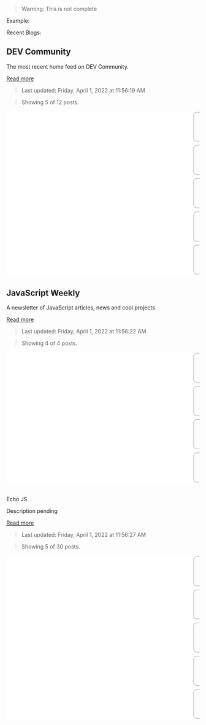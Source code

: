 > Warning: This is not complete

Example:

Recent Blogs:

<!-- blog-post-list:start -->
## DEV Community

The most recent home feed on DEV Community.

[Read more](https://dev.to)
> Last updated: Friday, April 1, 2022 at 11:56:19 AM

> Showing 5 of 12 posts.

[![Building and distributing a command line tool in Golang](https://raw.githubusercontent.com/ErrorGamer2000/github-readme-blog-post-action/main/generated_files/DEV_Community/Building_and_distributing_a_command_line_tool_in_Golang.svg)](https://dev.to/mauriciolinhares/building-and-distributing-a-command-line-tool-in-golang-go0)
[![Responsive SEO Agency Website using HTML CSS JavaScript](https://raw.githubusercontent.com/ErrorGamer2000/github-readme-blog-post-action/main/generated_files/DEV_Community/Responsive_SEO_Agency_Website_using_HTML_CSS_JavaScript.svg)](https://dev.to/codewithsadee/responsive-seo-agency-website-using-html-css-javascript-2fme)
[![React NodeJS Soft Dashboard - Open-Source Full-Stack Starter](https://raw.githubusercontent.com/ErrorGamer2000/github-readme-blog-post-action/main/generated_files/DEV_Community/React_NodeJS_Soft_Dashboard_-_Open-Source_Full-Stack_Starter.svg)](https://dev.to/sm0ke/react-nodejs-soft-dashboard-open-source-full-stack-starter-4bfb)
[![wallet.dat](https://raw.githubusercontent.com/ErrorGamer2000/github-readme-blog-post-action/main/generated_files/DEV_Community/wallet.dat.svg)](https://dev.to/marstriyana/walletdat-4elj)
[![Getting started with Loki and AKS](https://raw.githubusercontent.com/ErrorGamer2000/github-readme-blog-post-action/main/generated_files/DEV_Community/Getting_started_with_Loki_and_AKS.svg)](https://dev.to/lastcoolnameleft/getting-started-with-loki-and-aks-522e)


## JavaScript Weekly

A newsletter of JavaScript articles, news and cool projects

[Read more](https://javascriptweekly.com/)
> Last updated: Friday, April 1, 2022 at 11:56:22 AM

> Showing 4 of 4 posts.

[![Time to get decorating](https://raw.githubusercontent.com/ErrorGamer2000/github-readme-blog-post-action/main/generated_files/JavaScript_Weekly/Time_to_get_decorating.svg)](https://javascriptweekly.com/issues/583)
[![React 18 due any day now..](https://raw.githubusercontent.com/ErrorGamer2000/github-readme-blog-post-action/main/generated_files/JavaScript_Weekly/React_18_due_any_day_now...svg)](https://javascriptweekly.com/issues/582)
[![Getting creative with JavaScript](https://raw.githubusercontent.com/ErrorGamer2000/github-readme-blog-post-action/main/generated_files/JavaScript_Weekly/Getting_creative_with_JavaScript.svg)](https://javascriptweekly.com/issues/581)
[![Bringing static type syntax into JavaScript itself](https://raw.githubusercontent.com/ErrorGamer2000/github-readme-blog-post-action/main/generated_files/JavaScript_Weekly/Bringing_static_type_syntax_into_JavaScript_itself.svg)](https://javascriptweekly.com/issues/580)


## 
Echo JS


Description pending

[Read more](
http://www.echojs.com
)
> Last updated: Friday, April 1, 2022 at 11:56:27 AM

> Showing 5 of 30 posts.

[![Svend3r, a Plug and Play Charting Library for Your Svelte project.](https://raw.githubusercontent.com/ErrorGamer2000/github-readme-blog-post-action/main/generated_files/_Echo_JS_/Svend3r__a_Plug_and_Play_Charting_Library_for_Your_Svelte_project..svg)](https://medium.com/@isaaclsaunders/svend3r-a-plug-and-play-charting-library-for-your-svelte-project-2753b8762ec8)
[![Hide the Tooltip in ChartJS](https://raw.githubusercontent.com/ErrorGamer2000/github-readme-blog-post-action/main/generated_files/_Echo_JS_/Hide_the_Tooltip_in_ChartJS.svg)](
https://masteringjs.io/tutorials/chartjs/hide-tooltip
)
[![Hivelance](https://raw.githubusercontent.com/ErrorGamer2000/github-readme-blog-post-action/main/generated_files/_Echo_JS_/Hivelance.svg)](https://hivelance.com)
[![Improving Web Page Performance Server-Side Rendering with Next.JS](https://raw.githubusercontent.com/ErrorGamer2000/github-readme-blog-post-action/main/generated_files/_Echo_JS_/Improving_Web_Page_Performance_Server-Side_Rendering_with_Next.JS.svg)](https://doordash.engineering/2022/03/29/improving-web-page-performance-at-doordash-throughserver-side-rendering-with-next-js/)
[![Tips for creating a component library](https://raw.githubusercontent.com/ErrorGamer2000/github-readme-blog-post-action/main/generated_files/_Echo_JS_/Tips_for_creating_a_component_library.svg)](https://blog.openreplay.com/tips-for-creating-a-component-library)


<!-- blog-post-list:end -->
